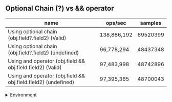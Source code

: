 ## Optional Chain (?) vs && operator

|name|ops/sec|samples|
|-|-|-|
|Using optional chain (obj.field?.field2) (Valid)|138,886,192|69520399|
|Using optional chain (obj.field?.field2) (undefined)|96,778,294|48437348|
|Using and operator (obj.field && obj.field.field2) (Valid)|97,483,998|48742896|
|Using and operator (obj.field && obj.field.field2) (undefined)|97,395,365|48700043|


<details>
<summary>Environment</summary>

* __Machine:__ linux x64 | 4 vCPUs | 7.6GB Mem
* __Run:__ Fri Oct 11 2024 18:33:26 GMT+0000 (Coordinated Universal Time)
* __Node:__ `v22.8.0`
</details>

<!--
{"environment":{"platform":"linux","arch":"x64","cpus":4,"totalMemory":7.597888946533203},"benchmarks":[{"name":"Using optional chain (obj.field?.field2) (Valid)","opsSec":138886192.6680458,"samples":69520399},{"name":"Using optional chain (obj.field?.field2) (undefined)","opsSec":96778294.17339094,"samples":48437348},{"name":"Using and operator (obj.field && obj.field.field2) (Valid)","opsSec":97483998.87932462,"samples":48742896},{"name":"Using and operator (obj.field && obj.field.field2) (undefined)","opsSec":97395365.0518652,"samples":48700043}]}-->
